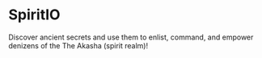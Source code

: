 # SpiritIO
Discover ancient secrets and use them to enlist, command, and empower denizens of the The Akasha (spirit realm)!
